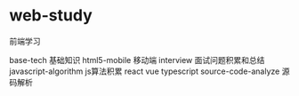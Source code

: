 # web-study

前端学习

base-tech 基础知识
html5-mobile 移动端
interview 面试问题积累和总结
javascript-algorithm js算法积累
react
vue
typescript
source-code-analyze 源码解析
